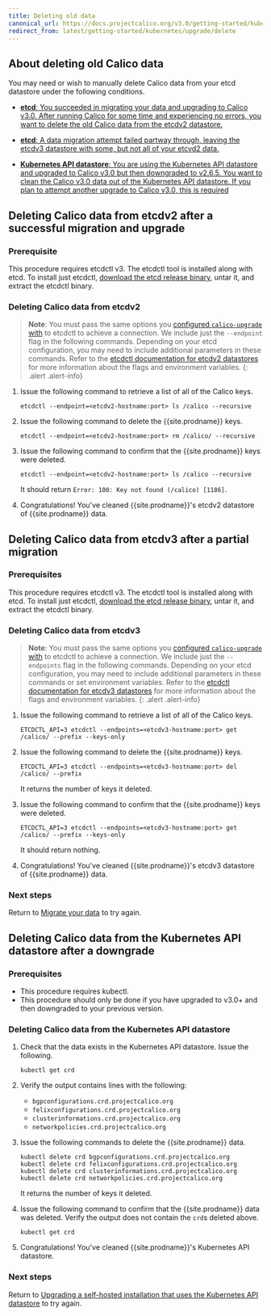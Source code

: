 ```yaml
---
title: Deleting old data
canonical_url: https://docs.projectcalico.org/v3.0/getting-started/kubernetes/upgrade/delete
redirect_from: latest/getting-started/kubernetes/upgrade/delete
---
```


## About deleting old Calico data

You may need or wish to manually delete Calico data from your etcd datastore under the
following conditions.
  
- [**etcd**: You succeeded in migrating your data and upgrading to Calico v3.0. After
  running Calico for some time and experiencing no errors, you want to delete
  the old Calico data from the etcdv2 datastore.](#deleting-calico-data-from-etcdv2-after-a-successful-migration-and-upgrade)
  
- [**etcd**: A data migration attempt failed partway through, leaving the etcdv3 datastore
  with some, but not all of your etcvd2 data.](#deleting-calico-data-from-etcdv3-after-a-partial-migration)

- [**Kubernetes API datastore**: You are using the Kubernetes API datastore and upgraded 
  to Calico v3.0 but then downgraded to v2.6.5. You want to clean the Calico v3.0 data out of
  the Kubernetes API datastore. If you plan to attempt another upgrade to
  Calico v3.0, this is required](#deleting-calico-data-from-the-kubernetes-api-datastore-after-a-downgrade)

## Deleting Calico data from etcdv2 after a successful migration and upgrade

### Prerequisite

This procedure requires etcdctl v3. The etcdctl tool is installed along with etcd. To install just etcdctl, [download the etcd release binary](https://github.com/coreos/etcd/releases), untar it, and extract the etcdctl binary.
  
### Deleting Calico data from etcdv2

> **Note**: You must pass the same options you 
> [configured `calico-upgrade` with](/{{page.version}}/getting-started/kubernetes/upgrade/setup#configuring-calico-upgrade-to-connect-to-the-etcdv2-datastore) 
> to etcdctl to achieve a connection. We include just the `--endpoint` flag in the
> following commands. Depending on your etcd configuration, you may need to include
> additional parameters in these commands. Refer to the 
> [etcdctl documentation for etcdv2 datastores](https://github.com/coreos/etcd/blob/master/etcdctl/READMEv2.md) 
> for more information about the flags and environment variables.
{: .alert .alert-info}

1. Issue the following command to retrieve a list of all of the Calico keys.
   
   ```
   etcdctl --endpoint=<etcdv2-hostname:port> ls /calico --recursive
   ```
   
1. Issue the following command to delete the {{site.prodname}} keys.
   
   ```
   etcdctl --endpoint=<etcdv2-hostname:port> rm /calico/ --recursive 
   ```
   
1. Issue the following command to confirm that the {{site.prodname}} keys were deleted.
   
   ```
   etcdctl --endpoint=<etcdv2-hostname:port> ls /calico --recursive
   ```
   
   It should return `Error: 100: Key not found (/calico) [1186]`.
   
1. Congratulations! You've cleaned {{site.prodname}}'s etcdv2 datastore of {{site.prodname}}
   data. 


## Deleting Calico data from etcdv3 after a partial migration

### Prerequisites

This procedure requires etcdctl v3. The etcdctl tool is installed along with etcd. To install just etcdctl, [download the etcd release binary](https://github.com/coreos/etcd/releases), untar it, and extract the etcdctl binary.
  

### Deleting Calico data from etcdv3

> **Note**: You must pass the same options you 
> [configured `calico-upgrade` with](/{{page.version}}/getting-started/kubernetes/upgrade/setup#configuring-calico-upgrade-to-connect-to-the-etcdv3-cluster) 
> to etcdctl to achieve a connection. We include just the `--endpoints` flag in the
> following commands. Depending on your etcd configuration, you may need to include
> additional parameters in these commands or set environment variables. Refer to the 
> [etcdctl documentation for etcdv3 datastores](https://github.com/coreos/etcd/blob/master/etcdctl/README.md) 
> for more information about the flags and environment variables.
{: .alert .alert-info}

   
1. Issue the following command to retrieve a list of all of the Calico keys.
   
   ```
   ETCDCTL_API=3 etcdctl --endpoints=<etcdv3-hostname:port> get /calico/ --prefix --keys-only
   ```
   
1. Issue the following command to delete the {{site.prodname}} keys.
   
   ```
   ETCDCTL_API=3 etcdctl --endpoints=<etcdv3-hostname:port> del /calico/ --prefix 
   ```
   
   It returns the number of keys it deleted.
   
1. Issue the following command to confirm that the {{site.prodname}} keys were deleted.
   
   ```
   ETCDCTL_API=3 etcdctl --endpoints=<etcdv3-hostname:port> get /calico/ --prefix --keys-only
   ```
   
   It should return nothing.
   
1. Congratulations! You've cleaned {{site.prodname}}'s etcdv3 datastore of {{site.prodname}}
   data. 
   
### Next steps

Return to [Migrate your data](/{{page.version}}/getting-started/kubernetes/upgrade/migrate)
to try again.

## Deleting Calico data from the Kubernetes API datastore after a downgrade

### Prerequisites

- This procedure requires kubectl.
- This procedure should only be done if you have upgraded to v3.0+ and then
  downgraded to your previous version.

### Deleting Calico data from the Kubernetes API datastore

1. Check that the data exists in the Kubernetes API datastore. Issue the
   following.

   ```
   kubectl get crd
   ```

1. Verify the output contains lines with the following:
   - `bgpconfigurations.crd.projectcalico.org`
   - `felixconfigurations.crd.projectcalico.org`
   - `clusterinformations.crd.projectcalico.org`
   - `networkpolicies.crd.projectcalico.org`


1. Issue the following commands to delete the {{site.prodname}} data.

   ```
   kubectl delete crd bgpconfigurations.crd.projectcalico.org
   kubectl delete crd felixconfigurations.crd.projectcalico.org
   kubectl delete crd clusterinformations.crd.projectcalico.org
   kubectl delete crd networkpolicies.crd.projectcalico.org
   ```

   It returns the number of keys it deleted.

1. Issue the following command to confirm that the {{site.prodname}} data was deleted.
   Verify the output does not contain the `crd`s deleted above.

   ```
   kubectl get crd
   ```

1. Congratulations! You've cleaned {{site.prodname}}'s Kubernetes API
   datastore.

### Next steps

Return to [Upgrading a self-hosted installation that uses the Kubernetes API
datastore](upgrade#upgrading-a-self-hosted-installation-that-uses-the-kubernetes-api-datastore)
to try again.
